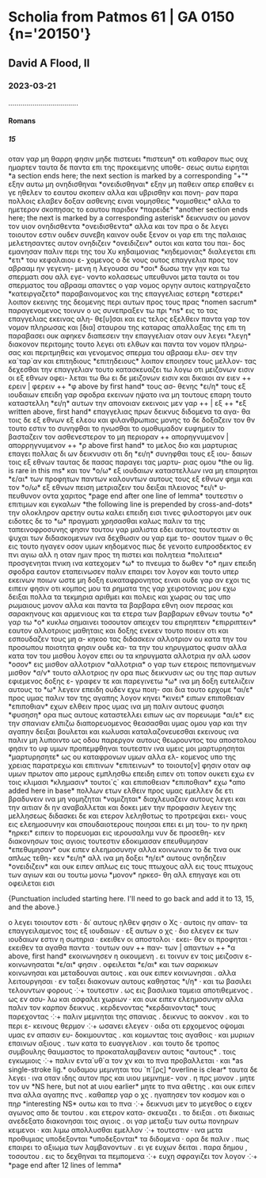 # Scholia from Patmos 61 | GA 0150 {n='20150'}
## David A Flood, II
### 2023-03-21
...................................
#### Romans
##### 15

<pb n="4r"/>

<v n="14.23;16.25–27;15.1–7/κθ">
    <lb n=17/> οταν γαρ μη θαρρη φησιν μηδε πιστευει *πιστευη* οτι καθαρον πως
    <lb n=18/> ουχ ημαρτεν ταυτα δε παντα επι της προκειμενης υποθε-
    <lb n=19/>σεως αυτω ειρηται 
    *a section ends here; the next section is marked by a corresponding "+"* 
    <lb n=20/> εξην αυτω μη ονηδισθηναι *ονειδισθηναι* εξην μη παθειν απερ επαθεν 
    <lb n=21/> ει γε ηθελεν το εαυτου σκοπειν αλλα και υβρισθην και πονη-
    <lb n=22/>ραν παρα πολλοις ελαβεν δοξαν ασθενης ειναι νομησθεις *νομισθεις* αλλα
    <lb n=23/> το ημετερον σκοπησας το εαυτου παριδεν *παρειδε*
    *another section ends here; the next is marked by a corresponding asterisk*
    <lb n=24/> δεικνυσιν ου μονον τον υιον ονηδισθεντα *ονειδισθεντα* αλλα και τον πρα ο δε 
    <lb n=25/> λεγει τοιουτον εστιν ουδεν συνεβη καινον ουδε ξενον οι γαρ επι της 
    <lb n=26/> παλαιας μελετησαντες αυτον ονηδιζειν *ονειδιζειν* ουτοι και κατα του παι-
    <lb n=27/>δος εμανησαν
</v>

<v n="8/λ">
    <lb n=29/> παλιν περι της του Χυ κηδαιμονιας *κηδεμονιας* διαλεγεται επι *ετι* του κεφαλαιου ε-
    <lb n=30/>χομενος ο δε νους ουτος επαγγελια προς τον αβρααμ ην γεγενη-
    <lb n=31/>μενη η λεγουσα συ *σοι* δωσω την γην και τω σπερματι σου αλλ εγε-
    <lb n=32/>νοντο κολασεως υπευθυνοι μετα ταυτα οι του σπερματος 
    <lb n=33/> του αβρααμ απαντες ο γαρ νομος οργην αυτοις κατηργαζετο *κατειργαζετο* 
    <lb n=34/> παραβαινομενος και της επαγγελιας εστερη *εστερει* λοιπον εκεινης της 
    <pb n="4v"/> 
    <lb n=1/> δεομενης περι αυτων προς τους πρας *nomen sacrum* παραγενομενος 
    <lb n=2/> τοινυν ο υς συνεπραξεν τω πρι *ns* εις το τας επαγγελιας εκεινας αλη-
    <lb n=3/>θε[υ]σαι και εις τελος εξελθειν παντα γαρ τον νομον πληρωσας 
    <lb n=4/> και [δια] σταυρου της καταρας απαλλαξας της επι τη παραβασει 
    <lb n=5/> ουκ αφηκεν διαπεσειν την επαγγελιαν οταν ουν λεγει *λεγη* διακονον 
    <lb n=6/> περιτομης τουτο λεγει οτι ελθων και παντα τον νομον πληρω-
    <lb n=7/>σας και περιτμηθεις και γενομενος σπερμα του αβρααμ ελυ-
    <lb n=8/>σεν την κα`ταρ`αν και επιτηδιους *επιτηδειους* λοιπον εποιησεν τους μελλον-
    <lb n=9/>τας δεχεσθαι την επαγγελιαν
</v>

<v n="9–13/λα">
    <lb n=18/> τουτο κατασκευαζει τω λογω οτι μειζονων εισιν οι εξ εθνων οφει-
    <lb n=19/>λεται τω θω ει δε μειζονων εισιν και δικαιοι αν ειεν ++ ερειν | φερειν ++ *φ above by first hand* τους ασ-
    <lb n=20/>θενης *ει/η* τους εξ ιουδαιων επειδη γαρ σφοδρα εκεινων ηψατο 
    <lb n=21/> ινα μη τουτους επαρη τουτο καταστελλη *ει/η* αυτων την απονοιαν 
    <lb n=22/> εκεινοις μεν γαρ ++ | εξ ++ *εξ written above, first hand* επαγγελιας πρων δεικνυς διδομενα τα αγα-
    <lb n=23/>θα τοις δε εξ εθνων εξ ελεου και φιλανθρωπιας μονης το 
    <lb n=24/> δε δοξαζειν τον θν τουτο εστιν το συνηφθαι το ηνωσθαι το 
    <lb n=25/> ομοθυμαδον ευφημειν το βασταζειν τον ασθενεστερον το μη 
    <lb n=26/> περιοραν ++ απορηγνυμενον | απορρηγνυμενον ++ *ρ above first hand* το μελος διο και μαρτυριας 
    <lb n=27/> επαγει πολλας δι ων δεικνυσιν οτι δη *ει/η* συνηφθαι τους εξ ιου-
    <lb n=28/>δαιων τοις εξ εθνων ταυτας δε πασας παραγει τας μαρτυ-
    <lb n=29/>ριας ομου *the ου lig. is rare in this ms* και τον *ο/ω* εξ ιουδαιων καταστελλων ινα μη επαιρηται *ε/αι* 
    <lb n=30/> των προφητων παντων καλουντων αυτους τους εξ εθνων 
    <lb n=31/> φημι και τον *ο/ω* εξ εθνων πειση μετριαζειν του δειξαι πλειονος *ει/ι* υ-
    <lb n=32/>πευθυνον οντα χαριτος 
    *page end after one line of lemma*
</v>

<pb n="5r"/>

<v n="14/λβ">
    <lb n=2/> τουτεστιν ο επιτιμων και εγκαλων 
    *the following line is prepended by cross-and-dots* 
    <lb n=3/> την ολοκληρον αρετην ουτω καλει
</v>

<v n="14/λγ">
    <lb n=5/> επειδη εισι τινες φιλοστοργοι μεν ουκ ειδοτες δε το *ω* πραγματι χρησασθαι καλως
</v>

<v n="15–16/λδ">
    <lb n=10/> παλιν τα της ταπεινοφροσυνης φησιν τουτου γαρ μαλιστα εδει αυτοις
</v>

<v n="16/λε">
    <lb n=13/> τουτεστιν αι ψυχαι των διδασκομενων ινα δεχθωσιν ου γαρ εμε το-
    <lb n=14/>σουτον τιμων ο θς εις τουτο ηγαγεν οσον υμων κηδομενος πως 
    <lb n=15/> δε γενοιτο ευπροσδεκτος εν πνι αγιω αλλ η οταν ημιν προς 
    <lb n=16/> τη πιστει και πολητεια *πολιτεια* προσγενηται πνικη ινα κατεχoμεν *ω* 
    <lb n=17/> το πνευμα το δωθεν *ο* ημιν
</v>

<v n="17/λϛ">
    <lb n=19/> επειδη σφοδρα εαυτον εταπεινωσεν παλιν επαιρει τον λογον και 
    <lb n=20/> τουτο υπερ εκεινων ποιων ωστε μη δοξη ευκαταφρονητος ειναι 
</v>

<v n="18–19/λζ">
    <lb n=24/> ουδε γαρ αν εχοι τις ειπειν φησιν οτι κομπος μου τα ρηματα 
    <lb n=25/> της γαρ χειροτονιας μου εχω δειξαι πολλα τα τεκμηρια
</v>

<v n="19–20/λη">
    <lb n=29/> αριθμει και πολεις και χωρας ου τας υπο ρωμαιους μονον αλλα 
    <lb n=30/> και παντα τα βαρβαρα εθνη οιον περσας και σαρακηνους και 
    <lb n=31/> αρμενιους και τα ετερα των βαρβαρων εθνων τουτω *ο* γαρ τω *ο* 
    <lb n=32/> κυκλω σημαινει
</v>

<v n="20/λθ">
    <lb n=34/> τοσουτον απειχεν του επιρηπτειν *επιρριπτειν* εαυτον αλλοτριοις μαθηταις 
    <pb n="5v"/> 
    <lb n=1/> και δοξης ενεκεν τουτο ποιειν οτι και εσπουδαζεν τους μη α-
    <lb n=2/>κηκοο τας διδασκειν
</v>

<v n="20–22/μ">
    <lb n=7/> αλλοτριον ου κατα την του προσωπου ποιοτητα φησιν ουδε κα-
    <lb n=8/>τα την του κηρυγματος φυσιν αλλα κατα τον του μισθου λογον 
    <lb n=9/> επει ου τα κηρυγματα αλλοτρια ην αλλ ωσον *οσον* εις μισθον αλλοτριον *αλλοτρια* ο 
    <lb n=10/> γαρ των ετεροις πεπονημενων μισθον *σ/ν* τουτο αλλοτριος ην
</v>

<v n="23/μα">
    <lb n=12/> ορα πως δεικνυσιν ως ου της παρ αυτων εφιεμενος δοξης ε-
    <lb n=13/>γραφεν τε και παρεγινετω *ω*
</v>

<v n="23/μβ">
    <lb n=15/> ινα μη δοξη ευτελιζειν αυτους τo *ω* λεγειν επειδη ουδεν εχω ποιη-
    <lb n=16/>σαι δια τουτο ερχομε *αι/ε* προς υμας παλιν τον της αγαπης λογον 
    <lb n=17/> κηνει *κινει* ειπων επιποθειαν *επιποθιαν* εχων ελθειν προς υμας
</v>

<v n="24/μγ">
    <lb n=20/> ινα μη παλιν αυτους φυσησι *φυσηση* ορα πως αυτους καταστελλει ειπων 
    <lb n=21/> ως αν πορευωμε *αι/ε* εις την σπανιαν ελπιζω διαπορευομενος 
    <lb n=22/> θεασασθαι υμας ομου γαρ και την αγαπην δειξαι βουλεται και 
    <lb n=23/> κωλυσαι καταλαζονευεσθαι εκεινους
</v>

<v n="24/μδ">
    <lb n=26/> ινα παλιν μη λυποιντο ως οδου παρεργον αυτους θεωρουντος του 
    <lb n=27/> αποστολου φησιν το υφ υμων προπεμφθηναι τουτεστιν ινα 
    <lb n=28/> υμεις μοι μαρτυρησηται *μαρτυρησητε* ως ου καταφρονων υμων αλλα ελ-
    <lb n=29/>κομενος υπο της χρειας παρατρεχω και επιτινων *επιτεινων* το τοιουτο[ν] 
    <lb n=30/> φησιν οταν αφ υμων πρωτον απο μερους εμπλησθω
</v>

<v n="25/με">
    <lb n=32/> επειδη ειπεν οτι τοπον ουκετι εχω εν τοις κλιμασι *κλημασιν* τουτοι`ς` 
    <lb n=33/> και επιποθειαν *επιποθιαν* εχω *απο added here in base* πολλων ετων ελθειν προς υμας εμελλεν δε 
    <lb n=34/> ετι βραδυνειν ινα μη νομηζηται *νομιζηται* διαχλευαζειν αυτους λεγει και
    <pb n="6r"/> 
    <lb n=1/> την αιτιαν δι ην αναβαλλεται και δοκει μεν την προφασιν λεγειν της 
    <lb n=2/> μελλησεως διδασκει δε και ετερον λεληθοτως το προτρεψαι εκει-
    <lb n=3/>νους εις ελεημοσυνην και σπουδαιοτερους ποιησαι επει ει μη του-
    <lb n=4/>το ην ηρκη *ηρκει* ειπειν το πορευομαι εις ιερουσαλημ νυν δε προσεθη-
    <lb n=5/>κεν διακονησων τοις αγιοις
</v>

<v n="26/μϛ">
    <lb n=7/> τουτεστιν εδοκιμασαν επευθυμησαν *επεθυμησαν*
</v>

<v n="26–27/μζ">
    <lb n=10/> oυκ ειπεν ελεημοσυνην αλλα κοινωνιαν το δε τινα ουκ απλως τεθη-
    <lb n=11/>κεν *ει/η* αλλ ινα μη δοξει *η/ει* αυτους ονηδηζειν *ονειδιζειν* και ουκ ειπεν απλως εις 
    <lb n=12/> τους πτωχους αλλ εις τους πτωχους των αγιων και ου τουτω μονω *μονον* ηρκεσ-
    <lb n=13/>θη αλλ επηγαγε και οτι οφειλεται εισι
</v>

{Punctuation included starting here. I'll need to go back and add it to 13, 15, and the above.}

<v n="27/μη">
    <lb n=16/> ο λεγει τοιουτον εστι · δι᾽ αυτους ηλθεν φησιν ο Χς · αυτοις ην απαν-
    <lb n=17/>τα επαγγειλαμενος τοις εξ ιουδαιων · εξ αυτων ο χς · διο ελεγεν 
    <lb n=18/> εκ των ιουδαιων εστιν η σωτηρια · εκειθεν οι αποστολοι · εκει-
    <lb n=19/>θεν οι προφηται · εκειθεν τα αγαθα παντα · τουτων ουν ++ παν-
    <lb n=20/>των | απαντων ++ *α above, first hand* εκοινωνησεν η οικουμενη . ει τοινυν εν τοις μειζοσιν ε-
    <lb n=21/>κοινωνησαται *ε/αι* φησιν . οφειλεται *ε/αι* και των σαρκικων κοινωνησαι και 
    <lb n=22/> μεταδουναι αυτοις . και ουκ ειπεν κοινωνησαι . αλλα λειτουργησαι · 
    <lb n=23/> εν ταξει διακονων αυτους καθηστας *ι/η* · και τω βασιλει τελουντων φορους ⁘+
</v>

<v n="28/μθ">
    <lb n=25/> τουτεστιν . ως εις βασιλικα ταμεια αποτιθεμενος . ως εν ασυ-
    <lb n=26/>λω και ασφαλει χωριων · και ουκ ειπεν ελεημοσυνην αλλα παλιν 
    <lb n=27/> τον καρπον δεικνυς . κερδενοντας *κερδαινοντας* τους παρεχοντας ⁘+
</v>

<v n="28/ν">
    <lb n=29/> παλιν μεμνηται της σπανιας . δεικνυς το αοκνον . και το περι ε-
    <lb n=30/>κεινους θερμον ⁘+
</v>

<v n="29/να">
    <lb n=33/> ωσανει ελεγεν · οιδα οτι ερχομενος οψομαι υμας εν απασιν ευ-
    <lb n=34/>δοκιμουντας . και κομωντας τοις αγαθοις · και μυριων επαινων αξιους . 
    <pb n="6v"/>
    <lb n=1/> των κατα το ευαγγελιον . και τουτο δε τροπος συμβουλης θαυμαστος 
    <lb n=2/> το προκαταλαμβανειν αυτοις *αυτους* . τοις εγκωμιοις ⁘+
</v>

<v n="30/νβ">
    <lb n=6/> παλιν εντα`υθ`α τον χν και το πνα προβαλλεται · και *as single-stroke lig.* ουδαμου μεμνηται του 
    <lb n=7/> `π`[ρς] *overline is clear* ταυτα δε λεγει · ινα οταν ιδης αυτον πρς και υιου μεμνημε-
    <lb n=8/>νον . η πρς μονον . μητε τον υν *NS here, but not at υιου earlier* μητε το πνα αθετης . και ουκ ειπεν πνα 
    <lb n=9/> αλλα αγαπης πνς . καθαπερ γαρ ο χς . ηγαπησεν τον κοσμον 
    <lb n=10/> και ο πηρ *interesting NS* ουτω και το πνα ⁘+ 
</v>

<v n="31/νγ">
    <lb n=12/> δεικνυσι μεν το μεγεθος ο ειχεν αγωνος απο δε τουτου . και ετερον κατα-
    <lb n=13/>σκευαζει . το δειξαι . οτι δικαιως ανεδεξατο διακονησαι τοις αγιοις . 
    <lb n=14/> οι γαρ μεταξυ των ουτω πονηρων κειμενοι · και λιμω απολλυσθαι εμελλον ⁘+
</v>

<v n="31–32/νδ">
    <lb n=17/> τουτεστιν · ινα μετα προθυμιας υποδεξονται *υποδεξονται* τα διδομενα · ορα 
    <lb n=18/> δε παλιν . πως επαιρει το αξιωμα των λαμβανοντων . ει γε ευχων 
    <lb n=19/> δειται . παρα δημου , τοσουτου . εις το δεχθηναι τα πεμπομενα ⁘+
</v>

<v n="33/νε">
    <lb n=21/> ευχη σφραγιζει τον λογον ⁘+
    *page end after 12 lines of lemma*
</v>

#####
#### 